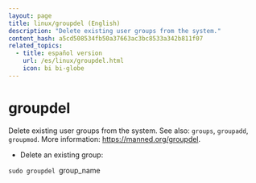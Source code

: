 ```yaml
---
layout: page
title: linux/groupdel (English)
description: "Delete existing user groups from the system."
content_hash: a5cd508534fb50a37663ac3bc8533a342b811f07
related_topics:
  - title: español version
    url: /es/linux/groupdel.html
    icon: bi bi-globe
---
```

# groupdel

Delete existing user groups from the system.
See also: `groups`, `groupadd`, `groupmod`.
More information: <https://manned.org/groupdel>.

- Delete an existing group:

`sudo groupdel `<span class="tldr-var badge badge-pill bg-dark-lm bg-white-dm text-white-lm text-dark-dm font-weight-bold">group_name</span>
